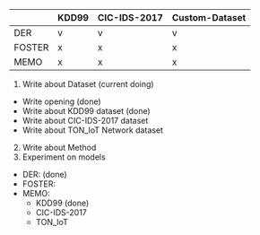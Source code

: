 

||KDD99|CIC-IDS-2017|Custom-Dataset|
|---|---|---|---|
|DER|v|v|v|
|FOSTER|x|x|x|
|MEMO|x|x|x|


1. Write about Dataset (current doing)
- Write opening (done)
- Write about KDD99 dataset (done)
- Write about CIC-IDS-2017 dataset
- Write about TON_IoT Network dataset

2. Write about Method
3. Experiment on models
- DER: (done)
- FOSTER:
- MEMO:
    - KDD99 (done)
    - CIC-IDS-2017
    - TON_IoT
